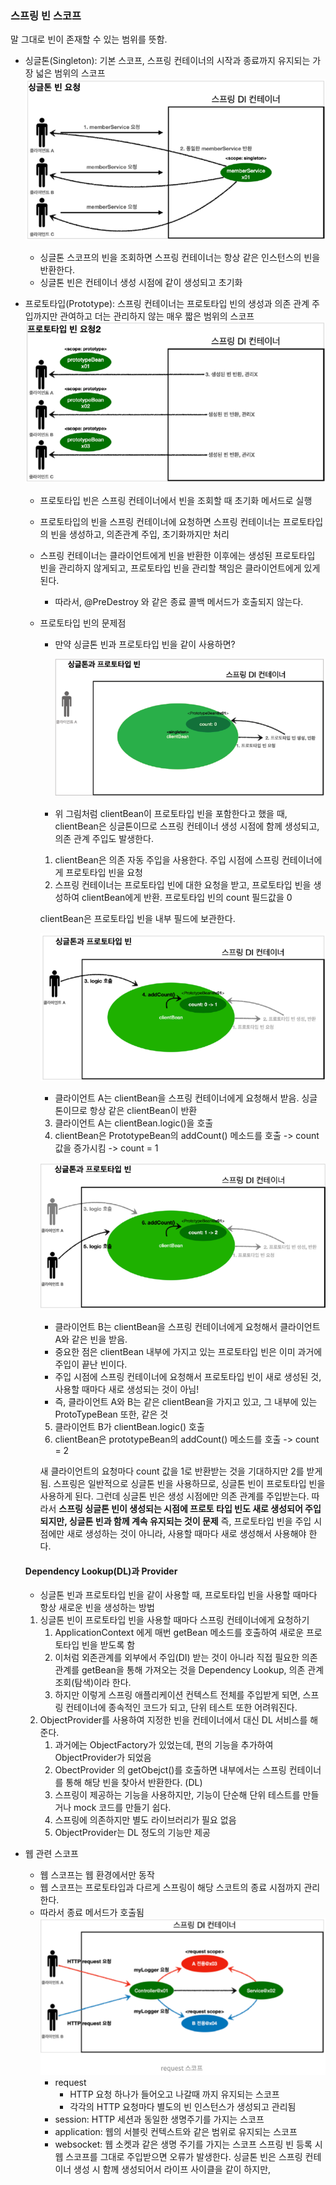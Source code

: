 ### 스프링 빈 스코프
말 그대로 빈이 존재할 수 있는 범위를 뜻함.
- 싱글톤(Singleton): 기본 스코프, 스프링 컨테이너의 시작과 종료까지 유지되는 가장 넓은 범위의 스코프
  ![img.png](../singleton_scope.png)
    - 싱글톤 스코프의 빈을 조회하면 스프링 컨테이너는 항상 같은 인스턴스의 빈을 반환한다.
    - 싱글톤 빈은 컨테이너 생성 시점에 같이 생성되고 초기화


- 프로토타입(Prototype): 스프링 컨테이너는 프로토타입 빈의 생성과 의존 관계 주입까지만 관여하고 더는 관리하지 않는 매우 짧은 범위의 스코프
  ![img_1.png](../prototype_scope.png)
    - 프로토타입 빈은 스프링 컨테이너에서 빈을 조회할 때 초기화 메서드로 실행
    - 프로토타입의 빈을 스프링 컨테이너에 요청하면 스프링 컨테이너는 프로토타입의 빈을 생성하고, 의존관계 주입, 초기화까지만 처리
    - 스프링 컨테이너는 클라이언트에게 빈을 반환한 이후에는 생성된 프로토타입 빈을 관리하지 않게되고, 프로토타입 빈을 관리할 책임은 클라이언트에게 있게 된다.
        - 따라서, @PreDestroy 와 같은 종료 콜백 메서드가 호출되지 않는다.
    - 프로토타입 빈의 문제점
      - 만약 싱글톤 빈과 프로토타입 빈을 같이 사용하면?

        ![img.png](../싱글톤빈과프로토타입빈1.png)
      
      - 위 그림처럼 clientBean이 프로토타입 빈을 포함한다고 했을 때, clientBean은 싱글톤이므로 스프링 컨테이너 생성 시점에 함께 생성되고, 의존 관계 주입도 발생한다.
      1. clientBean은 의존 자동 주입을 사용한다. 주입 시점에 스프링 컨테이너에게 프로토타입 빈을 요청
      2. 스프링 컨테이너는 프로토타입 빈에 대한 요청을 받고, 프로토타입 빈을 생성하여 clientBean에게 반환. 프로토타입 빈의 count 필드값을 0
      
      clientBean은 프로토타입 빈을 내부 필드에 보관한다.
      
      ![img.png](../싱글톤빈과프로토타입빈2.png)

      - 클라이언트 A는 clientBean을 스프링 컨테이너에게 요청해서 받음. 싱글톤이므로 항상 같은 clientBean이 반환
      3. 클라이언트 A는 clientBean.logic()을 호출
      4. clientBean은 PrototypeBean의 addCount() 메소드를 호출 -> count 값을 증가시킴 -> count = 1
      
      ![img.png](../싱글톤빈과프로토타입빈3.png)

      - 클라이언트 B는 clientBean을 스프링 컨테이너에게 요청해서 클라이언트 A와 같은 빈을 받음.
      - 중요한 점은 clientBean 내부에 가지고 있는 프로토타입 빈은 이미 과거에 주입이 끝난 빈이다.
      - 주입 시점에 스프링 컨테이너에 요청해서 프로토타입 빈이 새로 생성된 것, 사용할 때마다 새로 생성되는 것이 아님!
      - 즉, 클라이언트 A와 B는 같은 clientBean을 가지고 있고, 그 내부에 있는 ProtoTypeBean 또한, 같은 것
      5. 클라이언트 B가 clientBean.logic() 호출
      6. clientBean은 prototypeBean의 addCount() 메소드를 호출 -> count = 2
      
      새 클라이언트의 요청마다 count 값을 1로 반환받는 것을 기대하지만 2를 받게 됨.
      스프링은 일반적으로 싱글톤 빈을 사용하므로, 싱글톤 빈이 프로토타입 빈을 사용하게 된다. 그런데 싱글톤 빈은 생성 시점에만 의존 관계를 주입받는다.
      따라서 **스프링 싱글톤 빈이 생성되는 시점에 프로토 타입 빈도 새로 생성되어 주입되지만, 싱글톤 빈과 함께 계속 유지되는 것이 문제**
      즉, 프로토타입 빈을 주입 시점에만 새로 생성하는 것이 아니라, 사용할 때마다 새로 생성해서 사용해야 한다.

  #### Dependency Lookup(DL)과 Provider
  - 싱글톤 빈과 프로토타입 빈을 같이 사용할 때, 프로토타입 빈을 사용할 때마다 항상 새로운 빈을 생성하는 방법
  1. 싱글톤 빈이 프로토타입 빈을 사용할 때마다 스프링 컨테이너에게 요청하기
     1. ApplicationContext 에게 매번 getBean 메소드를 호출하여 새로운 프로토타입 빈을 받도록 함
     2. 이처럼 외존관계를 외부에서 주입(DI) 받는 것이 아니라 직접 필요한 의존 관계를 getBean을 통해 가져오는 것을 Dependency Lookup, 의존 관계 조회(탐색)이라 한다.
     3. 하지만 이렇게 스프링 애플리케이션 컨텍스트 전체를 주입받게 되면, 스프링 컨테이너에 종속적인 코드가 되고, 단위 테스트 또한 어려워진다.
  2. ObjectProvider를 사용하여 지정한 빈을 컨테이너에서 대신 DL 서비스를 해준다.
     1. 과거에는 ObjectFactory가 있었는데, 편의 기능을 추가하여 ObjectProvider가 되었음
     2. ObectProvider 의 getObejct()를 호출하면 내부에서는 스프링 컨테이너를 통해 해당 빈을 찾아서 반환한다. (DL)
     3. 스프링이 제공하는 기능을 사용하지만, 기능이 단순해 단위 테스트를 만들거나 mock 코드를 만들기 쉽다.
     4. 스프링에 의존하지만 별도 라이브러리가 필요 없음
     5. ObjectProvider는 DL 정도의 기능만 제공

- 웹 관련 스코프
  - 웹 스코프는 웹 환경에서만 동작
  - 웹 스코프는 프로토타입과 다르게 스프링이 해당 스코트의 종료 시점까지 관리한다.
  - 따라서 종료 메서드가 호출됨
  ![img.png](request-scope.png)
    - request
      - HTTP 요청 하나가 들어오고 나갈때 까지 유지되는 스코프
      - 각각의 HTTP 요청마다 별도의 빈 인스턴스가 생성되고 관리됨
    - session: HTTP 세션과 동일한 생명주기를 가지는 스코프
    - application: 웹의 서블릿 컨텍스트와 같은 범위로 유지되는 스코프
    - websocket: 웹 소켓과 같은 생명 주기를 가지는 스코프
  스프링 빈 등록 시 웹 스코프를 그대로 주입받으면 오류가 발생한다. 싱글톤 빈은 스프링 컨테이너 생성 시 함께 생성되어서 라이프 사이클을 같이 하지만, 